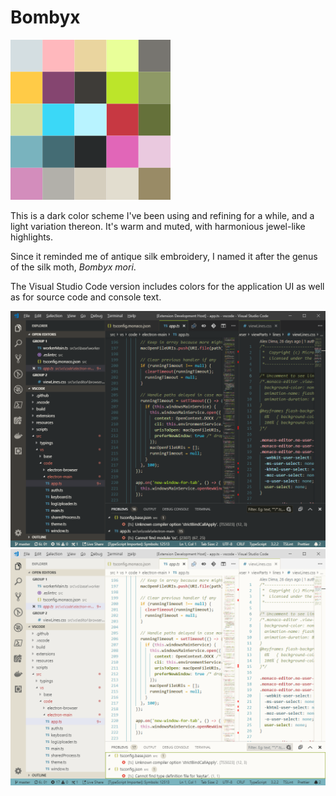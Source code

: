 # Bombyx

![25 of the Bombyx colors arranged in a square](bombyx.png)

This is a dark color scheme I've been using and refining for a while, and a light variation thereon. It's warm and muted, with harmonious jewel-like highlights.

Since it reminded me of antique silk embroidery, I named it after the genus of the silk moth, _Bombyx mori_.

The Visual Studio Code version includes colors for the application UI as well as for source code and console text.

![VSCode with Bombyx Dark theme](bombyx-dark-screenshot.png)
![VSCode with Bombyx Light theme](bombyx-light-screenshot.png)
